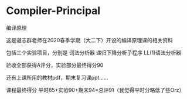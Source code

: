 # Compiler-Principal
编译原理

这是谌志群老师在2020春季学期（大二下）开设的编译原理课的相关资料

包括三个实验项目，分别是 词法分析器 递归下降分析子程序 LL(1)语法分析器

验收全部获得A评分，实验部分最终得分90

还有上课所用的教材pdf，期末复习课ppt……

课程最终得分 平时85+实验90+期末94=总评91（我觉得平时分略低了些Orz）
